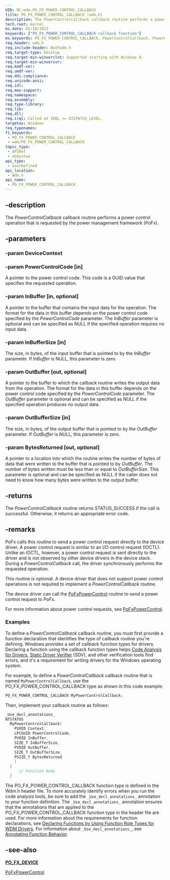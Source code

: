 ```yaml
---
UID: NC:wdm.PO_FX_POWER_CONTROL_CALLBACK
title: PO_FX_POWER_CONTROL_CALLBACK (wdm.h)
description: The PowerControlCallback callback routine performs a power control operation that is requested by the power management framework (PoFx).
tech.root: kernel
ms.date: 01/10/2023
keywords: ["PO_FX_POWER_CONTROL_CALLBACK callback function"]
ms.keywords: PO_FX_POWER_CONTROL_CALLBACK, PowerControlCallback, PowerControlCallback routine [Kernel-Mode Driver Architecture], kernel.powercontrolcallback, wdm/PowerControlCallback
req.header: wdm.h
req.include-header: Wudfwdm.h
req.target-type: Desktop
req.target-min-winverclnt: Supported starting with Windows 8.
req.target-min-winversvr: 
req.kmdf-ver: 
req.umdf-ver: 
req.ddi-compliance: 
req.unicode-ansi: 
req.idl: 
req.max-support: 
req.namespace: 
req.assembly: 
req.type-library: 
req.lib: 
req.dll: 
req.irql: Called at IRQL <= DISPATCH_LEVEL.
targetos: Windows
req.typenames: 
f1_keywords:
 - PO_FX_POWER_CONTROL_CALLBACK
 - wdm/PO_FX_POWER_CONTROL_CALLBACK
topic_type:
 - APIRef
 - kbSyntax
api_type:
 - UserDefined
api_location:
 - Wdm.h
api_name:
 - PO_FX_POWER_CONTROL_CALLBACK
---
```


## -description

The *PowerControlCallback* callback routine performs a power control operation that is requested by the power management framework (PoFx).

## -parameters

### -param DeviceContext

### -param PowerControlCode [in]

A pointer to the power control code. This code is a GUID value that specifies the requested operation.

### -param InBuffer [in, optional]

A pointer to the buffer that contains the input data for the operation. The format for the data in this buffer depends on the power control code specified by the *PowerControlCode* parameter. The *InBuffer* parameter is optional and can be specified as NULL if the specified operation requires no input data.

### -param InBufferSize [in]

The size, in bytes, of the input buffer that is pointed to by the *InBuffer* parameter. If *InBuffer* is NULL, this parameter is zero.

### -param OutBuffer [out, optional]

A pointer to the buffer to which the callback routine writes the output data from the operation. The format for the data in this buffer depends on the power control code specified by the *PowerControlCode* parameter.  The *OutBuffer* parameter is optional and can be specified as NULL if the specified operation produces no output data.

### -param OutBufferSize [in]

The size, in bytes, of the output buffer that is pointed to by the *OutBuffer* parameter. If *OutBuffer* is NULL, this parameter is zero.

### -param BytesReturned [out, optional]

A pointer to a location into which the routine writes the number of bytes of data that were written to the buffer that is pointed to by *OutBuffer*. The number of bytes written must be less than or equal to *OutBufferSize*. This parameter is optional and can be specified as NULL if the caller does not need to know how many bytes were written to the output buffer.

## -returns

The *PowerControlCallback* routine returns STATUS_SUCCESS if the call is successful. Otherwise, it returns an appropriate error code.

## -remarks

PoFx calls this routine to send a power control request directly to the device driver. A power control request is similar to an I/O control request (IOCTL). Unlike an IOCTL, however, a power control request is sent directly to the driver and is not observed by other device drivers in the device stack. During a *PowerControlCallback* call, the driver synchronously performs the requested operation.

This routine is optional. A device driver that does not support power control operations is not required to implement a *PowerControlCallback* routine.

The device driver can call the [PoFxPowerControl](./nf-wdm-pofxpowercontrol.md) routine to send a power control request to PoFx.

For more information about power control requests, see [PoFxPowerControl](./nf-wdm-pofxpowercontrol.md).

### Examples

To define a *PowerControlCallback* callback routine, you must first provide a function declaration that identifies the type of callback routine you're defining. Windows provides a set of callback function types for drivers. Declaring a function using the callback function types helps [Code Analysis for Drivers](/windows-hardware/drivers/devtest/code-analysis-for-drivers), [Static Driver Verifier](/windows-hardware/drivers/devtest/static-driver-verifier) (SDV), and other verification tools find errors, and it's a requirement for writing drivers for the Windows operating system.

For example, to define a *PowerControlCallback* callback routine that is named `MyPowerControlCallback`, use the PO_FX_POWER_CONTROL_CALLBACK type as shown in this code example:

```cpp
PO_FX_POWER_CONTROL_CALLBACK MyPowerControlCallback;
```

Then, implement your callback routine as follows:

```cpp
_Use_decl_annotations_
NTSTATUS
  MyPowerControlCallback(
    PVOID Context,
    LPCGUID PowerControlCode,
    PVOID InBuffer,
    SIZE_T InBufferSize,
    PVOID OutBuffer,
    SIZE_T OutBufferSize,
    PSIZE_T BytesReturned
    )
  {
      // Function body
  }
```

The PO_FX_POWER_CONTROL_CALLBACK function type is defined in the Wdm.h header file. To more accurately identify errors when you run the code analysis tools, be sure to add the `_Use_decl_annotations_` annotation to your function definition. The `_Use_decl_annotations_` annotation ensures that the annotations that are applied to the PO_FX_POWER_CONTROL_CALLBACK function type in the header file are used. For more information about the requirements for function declarations, see [Declaring Functions by Using Function Role Types for WDM Drivers](/windows-hardware/drivers/devtest/declaring-functions-using-function-role-types-for-wdm-drivers). For information about `_Use_decl_annotations_`, see [Annotating Function Behavior](/visualstudio/code-quality/annotating-function-behavior).

## -see-also

[**PO_FX_DEVICE**](./ns-wdm-_po_fx_device_v1.md)

[PoFxPowerControl](./nf-wdm-pofxpowercontrol.md)